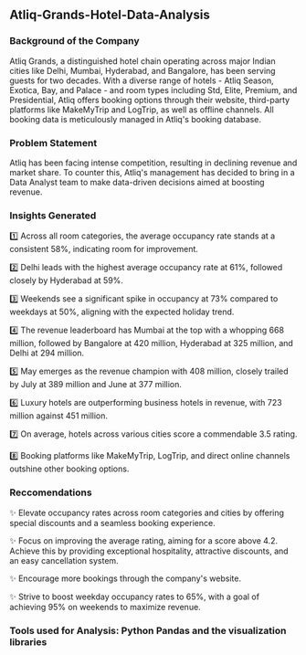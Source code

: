 ## Atliq-Grands-Hotel-Data-Analysis

### Background of the Company
Atliq Grands, a distinguished hotel chain operating across major Indian cities like Delhi, Mumbai, Hyderabad, and Bangalore, has been serving guests for two decades. With a diverse range of hotels - Atliq Season, Exotica, Bay, and Palace - and room types including Std, Elite, Premium, and Presidential, Atliq offers booking options through their website, third-party platforms like MakeMyTrip and LogTrip, as well as offline channels. All booking data is meticulously managed in Atliq's booking database.

### Problem Statement
Atliq has been facing intense competition, resulting in declining revenue and market share. To counter this, Atliq's management has decided to bring in a Data Analyst team to make data-driven decisions aimed at boosting revenue.

### Insights Generated
1️⃣ Across all room categories, the average occupancy rate stands at a consistent 58%, indicating room for improvement.

2️⃣ Delhi leads with the highest average occupancy rate at 61%, followed closely by Hyderabad at 59%.

3️⃣ Weekends see a significant spike in occupancy at 73% compared to weekdays at 50%, aligning with the expected holiday trend.

4️⃣ The revenue leaderboard has Mumbai at the top with a whopping 668 million, followed by Bangalore at 420 million, Hyderabad at 325 million, and Delhi at 294 million.

5️⃣ May emerges as the revenue champion with 408 million, closely trailed by July at 389 million and June at 377 million.

6️⃣ Luxury hotels are outperforming business hotels in revenue, with 723 million against 451 million.

7️⃣ On average, hotels across various cities score a commendable 3.5 rating.

8️⃣ Booking platforms like MakeMyTrip, LogTrip, and direct online channels outshine other booking options.

### Reccomendations
✨ Elevate occupancy rates across room categories and cities by offering special discounts and a seamless booking experience.

✨ Focus on improving the average rating, aiming for a score above 4.2. Achieve this by providing exceptional hospitality, attractive discounts, and an easy cancellation system.

✨ Encourage more bookings through the company's website.

✨ Strive to boost weekday occupancy rates to 65%, with a goal of achieving 95% on weekends to maximize revenue.



### Tools used for Analysis: Python Pandas and the visualization libraries
